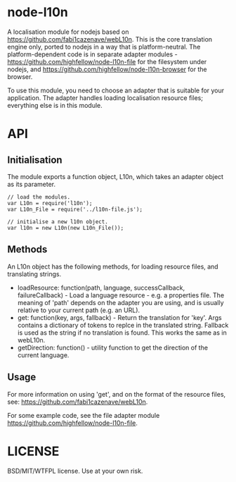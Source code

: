 node-l10n
=========

A localisation module for nodejs based on <https://github.com/fabi1cazenave/webL10n>. This is the core translation engine only, ported to nodejs in a way that is platform-neutral. The platform-dependent code is in separate adapter modules - <https://github.com/highfellow/node-l10n-file> for the filesystem under nodejs, and <https://github.com/highfellow/node-l10n-browser> for the browser.

To use this module, you need to choose an adapter that is suitable for your application. The adapter handles loading localisation resource files; everything else is in this module.

API
===

Initialisation
--------------

The module exports a function object, L10n, which takes an adapter object as its parameter.

```
// load the modules.
var L10n = require('l10n');
var L10n_File = require('../l10n-file.js');

// initialise a new l10n object.
var l10n = new L10n(new L10n_File());
```

Methods
-------

An L10n object has the following methods, for loading resource files, and translating strings.

  * loadResource: function(path, language, successCallback, failureCallback) - Load a language resource - e.g. a properties file. The meaning of 'path' depends on the adapter you are using, and is usually relative to your current path (e.g. an URL).
  * get: function(key, args, fallback) - Return the translation for 'key'. Args contains a dictionary of tokens to replce in the translated string. Fallback is used as the string if no translation is found. This works the same as in webL10n.
  * getDirection: function() - utility function to get the direction of the current language.

Usage
-----

For more information on using 'get', and on the format of the resource files, see: <https://github.com/fabi1cazenave/webL10n>.

For some example code, see the file adapter module <https://github.com/highfellow/node-l10n-file>.

LICENSE
=======

BSD/MIT/WTFPL license. Use at your own risk.
